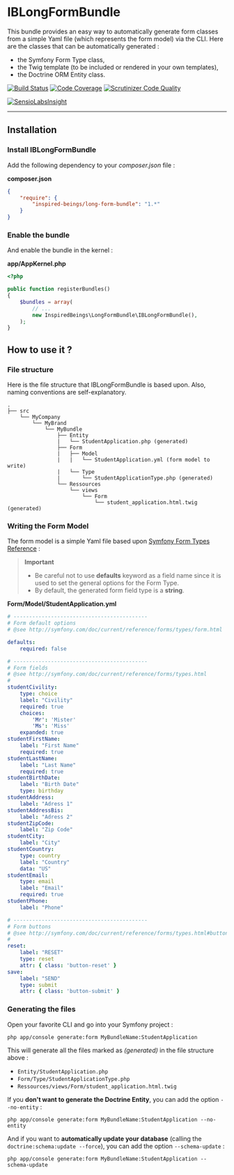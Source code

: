 # IBLongFormBundle

This bundle provides an easy way to automatically generate form classes from a simple Yaml file (which represents the form model) via the CLI. Here are the classes that can be automatically generated :

* the Symfony Form Type class,
* the Twig template (to be included or rendered in your own templates),
* the Doctrine ORM Entity class.

[![Build Status](https://travis-ci.org/InspiredBeings/IBLongFormBundle.svg?branch=master)](https://travis-ci.org/InspiredBeings/IBLongFormBundle)
[![Code Coverage](https://scrutinizer-ci.com/g/InspiredBeings/IBLongFormBundle/badges/coverage.png?b=master)](https://scrutinizer-ci.com/g/InspiredBeings/IBLongFormBundle/?branch=master)
[![Scrutinizer Code Quality](https://scrutinizer-ci.com/g/InspiredBeings/IBLongFormBundle/badges/quality-score.png?b=master)](https://scrutinizer-ci.com/g/InspiredBeings/IBLongFormBundle/?branch=master)

[![SensioLabsInsight](https://insight.sensiolabs.com/projects/ed43e7c8-502f-47ae-96db-18d295b573b8/big.png)](https://insight.sensiolabs.com/projects/ed43e7c8-502f-47ae-96db-18d295b573b8)

---

## Installation

### Install IBLongFormBundle

Add the following dependency to your *composer.json* file :

**composer.json**

``` json
{
    "require": {
        "inspired-beings/long-form-bundle": "1.*"
    }
}
```

### Enable the bundle

And enable the bundle in the kernel :

**app/AppKernel.php**

``` php
<?php

public function registerBundles()
{
    $bundles = array(
        // ...
        new InspiredBeings\LongFormBundle\IBLongFormBundle(),
    );
}
```

## How to use it ?

### File structure

Here is the file structure that IBLongFormBundle is based upon. Also, naming conventions are self-explanatory.

```
.
├── src
    └── MyCompany
        └── MyBrand
            └── MyBundle
                ├── Entity
                |   └── StudentApplication.php (generated)
                ├── Form
                |   ├── Model
                |   |   └── StudentApplication.yml (form model to write)
                |   └── Type
                |       └── StudentApplicationType.php (generated)
                └── Ressources
                    └── views
                        └── Form
                            └── student_application.html.twig (generated)
```

### Writing the Form Model

The form model is a simple Yaml file based upon [Symfony Form Types Reference](http://symfony.com/doc/current/reference/forms/types.html) :

> **Important**
> 
> * Be careful not to use **defaults** keyword as a field name since it is used to set the general options for the Form Type.
> * By default, the generated form field type is a **string**.

**Form/Model/StudentApplication.yml**

``` yml
# -------------------------------------------
# Form default options
# @see http://symfony.com/doc/current/reference/forms/types/form.html

defaults:
    required: false

# -------------------------------------------
# Form fields
# @see http://symfony.com/doc/current/reference/forms/types.html
# 
studentCivility:
    type: choice
    label: "Civility"
    required: true
    choices:
        'Mr': 'Mister'
        'Ms': 'Miss'
    expanded: true
studentFirstName:
    label: "First Name"
    required: true
studentLastName:
    label: "Last Name"
    required: true
studentBirthDate:
    label: "Birth Date"
    type: birthday
studentAddress:
    label: "Adress 1"
studentAddressBis:
    label: "Adress 2"
studentZipCode:
    label: "Zip Code"
studentCity:
    label: "City"
studentCountry:
    type: country
    label: "Country"
    data: "US"
studentEmail:
    type: email
    label: "Email"
    required: true
studentPhone:
    label: "Phone"

# -------------------------------------------
# Form buttons
# @see http://symfony.com/doc/current/reference/forms/types.html#buttons
# 
reset:
    label: "RESET"
    type: reset
    attr: { class: 'button-reset' }
save:
    label: "SEND"
    type: submit
    attr: { class: 'button-submit' }
```

### Generating the files

Open your favorite CLI and go into your Symfony project :

    php app/console generate:form MyBundleName:StudentApplication

This will generate all the files marked as *(generated)* in the file structure above :

* `Entity/StudentApplication.php`
* `Form/Type/StudentApplicationType.php`
* `Ressources/views/Form/student_application.html.twig`

If you **don't want to generate the Doctrine Entity**, you can add the option `--no-entity` :

    php app/console generate:form MyBundleName:StudentApplication --no-entity

And if you want to **automatically update your database** (calling the `doctrine:schema:update --force`), you can add the option `--schema-update` :

    php app/console generate:form MyBundleName:StudentApplication --schema-update

